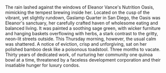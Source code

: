 The rain lashed against the windows of Eleanor Vance's Nutrition Oasis, mimicking the tempest brewing inside her.  Located on the cusp of the vibrant, yet slightly rundown, Gaslamp Quarter in San Diego, the Oasis was Eleanor's sanctuary, her carefully crafted haven of wholesome eating and balanced living.  It was painted a soothing sage green, with wicker furniture and hanging baskets overflowing with herbs, a stark contrast to the gritty, neon-lit streets outside.  This Thursday morning, however, the usual calm was shattered. A notice of eviction, crisp and unforgiving, sat on her polished bamboo desk like a poisonous toadstool.  Three months to vacate. Thirty years of dedicated work, of nurturing her community one quinoa bowl at a time, threatened by a faceless development corporation and their insatiable hunger for luxury condos.
